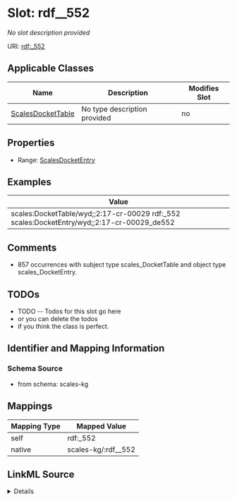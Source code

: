 

# Slot: rdf__552


_No slot description provided_





URI: [rdf:_552](http://www.w3.org/1999/02/22-rdf-syntax-ns#_552)



<!-- no inheritance hierarchy -->





## Applicable Classes

| Name | Description | Modifies Slot |
| --- | --- | --- |
| [ScalesDocketTable](../classes/ScalesDocketTable.md) | No type description provided |  no  |







## Properties

* Range: [ScalesDocketEntry](../classes/ScalesDocketEntry.md)






## Examples

| Value |
| --- |
| scales:DocketTable/wyd;;2:17-cr-00029 rdf:_552 scales:DocketEntry/wyd;;2:17-cr-00029_de552 |

## Comments

* 857 occurrences with subject type scales_DocketTable and object type scales_DocketEntry.

## TODOs

* TODO -- Todos for this slot go here
* or you can delete the todos
* if you think the class is perfect.

## Identifier and Mapping Information







### Schema Source


* from schema: scales-kg




## Mappings

| Mapping Type | Mapped Value |
| ---  | ---  |
| self | rdf:_552 |
| native | scales-kg/:rdf__552 |




## LinkML Source

<details>
```yaml
name: rdf__552
description: No slot description provided
todos:
- TODO -- Todos for this slot go here
- or you can delete the todos
- if you think the class is perfect.
comments:
- 857 occurrences with subject type scales_DocketTable and object type scales_DocketEntry.
examples:
- value: scales:DocketTable/wyd;;2:17-cr-00029 rdf:_552 scales:DocketEntry/wyd;;2:17-cr-00029_de552
from_schema: scales-kg
rank: 1000
slot_uri: rdf:_552
alias: rdf__552
domain_of:
- scales_DocketTable
range: scales_DocketEntry

```
</details>